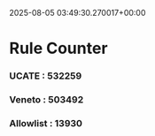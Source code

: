 2025-08-05 03:49:30.270017+00:00
# Rule Counter 
 ### UCATE : 532259

 ### Veneto : 503492

 ### Allowlist : 13930
